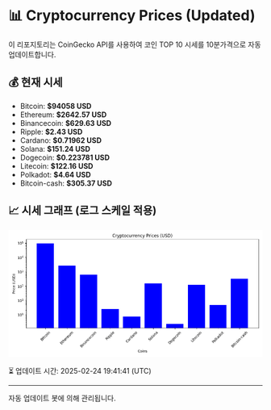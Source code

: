 
# 📊 Cryptocurrency Prices (Updated)

이 리포지토리는 CoinGecko API를 사용하여 코인 TOP 10 시세를 10분가격으로 자동 업데이트합니다.

## 💰 현재 시세
- Bitcoin: **$94058 USD**
- Ethereum: **$2642.57 USD**
- Binancecoin: **$629.63 USD**
- Ripple: **$2.43 USD**
- Cardano: **$0.71962 USD**
- Solana: **$151.24 USD**
- Dogecoin: **$0.223781 USD**
- Litecoin: **$122.16 USD**
- Polkadot: **$4.64 USD**
- Bitcoin-cash: **$305.37 USD**

## 📈 시세 그래프 (로그 스케일 적용)
![Crypto Prices](crypto_prices.png)

⏳ 업데이트 시간: 2025-02-24 19:41:41 (UTC)

---
자동 업데이트 봇에 의해 관리됩니다.
